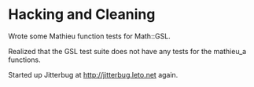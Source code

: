 # Hacking and Cleaning

Wrote some Mathieu function tests for Math::GSL.

Realized that the GSL test suite does not have any tests for the mathieu_a functions.

Started up Jitterbug at http://jitterbug.leto.net again.
